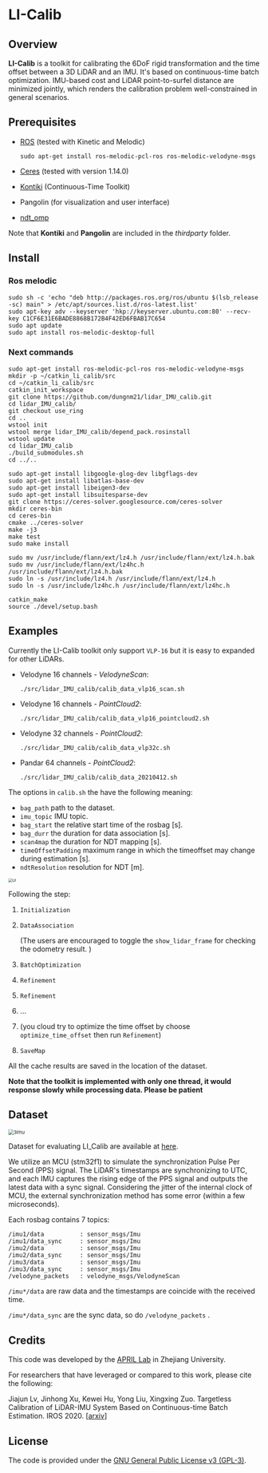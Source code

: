 # LI-Calib

## Overview

**LI-Calib** is a toolkit for calibrating the 6DoF rigid transformation and the time offset between a 3D LiDAR and an IMU. It's based on continuous-time batch optimization. IMU-based cost and LiDAR point-to-surfel distance are minimized jointly, which renders the calibration problem well-constrained in general scenarios. 

## **Prerequisites**

- [ROS](http://wiki.ros.org/ROS/Installation) (tested with Kinetic and Melodic)

  ```shell
  sudo apt-get install ros-melodic-pcl-ros ros-melodic-velodyne-msgs
  ```

- [Ceres](http://ceres-solver.org/installation.html) (tested with version 1.14.0)

- [Kontiki](https://github.com/APRIL-ZJU/Kontiki) (Continuous-Time Toolkit)
- Pangolin (for visualization and user interface)
- [ndt_omp](https://github.com/APRIL-ZJU/ndt_omp) 

Note that **Kontiki** and **Pangolin** are included in the *thirdparty* folder.

## Install

###  Ros melodic

```shell
sudo sh -c 'echo "deb http://packages.ros.org/ros/ubuntu $(lsb_release -sc) main" > /etc/apt/sources.list.d/ros-latest.list'
sudo apt-key adv --keyserver 'hkp://keyserver.ubuntu.com:80' --recv-key C1CF6E31E6BADE8868B172B4F42ED6FBAB17C654
sudo apt update
sudo apt install ros-melodic-desktop-full
```

### Next commands

```shell
sudo apt-get install ros-melodic-pcl-ros ros-melodic-velodyne-msgs
mkdir -p ~/catkin_li_calib/src
cd ~/catkin_li_calib/src
catkin_init_workspace
git clone https://github.com/dungnm21/lidar_IMU_calib.git
cd lidar_IMU_calib/
git checkout use_ring
cd ..
wstool init
wstool merge lidar_IMU_calib/depend_pack.rosinstall
wstool update
cd lidar_IMU_calib
./build_submodules.sh
cd ../..

sudo apt-get install libgoogle-glog-dev libgflags-dev
sudo apt-get install libatlas-base-dev
sudo apt-get install libeigen3-dev
sudo apt-get install libsuitesparse-dev
git clone https://ceres-solver.googlesource.com/ceres-solver
mkdir ceres-bin
cd ceres-bin
cmake ../ceres-solver
make -j3
make test
sudo make install

sudo mv /usr/include/flann/ext/lz4.h /usr/include/flann/ext/lz4.h.bak
sudo mv /usr/include/flann/ext/lz4hc.h /usr/include/flann/ext/lz4.h.bak
sudo ln -s /usr/include/lz4.h /usr/include/flann/ext/lz4.h
sudo ln -s /usr/include/lz4hc.h /usr/include/flann/ext/lz4hc.h

catkin_make
source ./devel/setup.bash
```


## Examples

Currently the LI-Calib toolkit only support `VLP-16` but it is easy to expanded for other LiDARs. 

- Velodyne 16 channels - _VelodyneScan_:

  ```shell
  ./src/lidar_IMU_calib/calib_data_vlp16_scan.sh
  ```

- Velodyne 16 channels - _PointCloud2_:

  ```shell
  ./src/lidar_IMU_calib/calib_data_vlp16_pointcloud2.sh
  ```

- Velodyne 32 channels - _PointCloud2_:

  ```shell
  ./src/lidar_IMU_calib/calib_data_vlp32c.sh
  ```

- Pandar 64 channels - _PointCloud2_:

  ```shell
  ./src/lidar_IMU_calib/calib_data_20210412.sh
  ```

The options in `calib.sh` the have the following meaning:

- `bag_path` path to the dataset.
- `imu_topic` IMU topic.
- `bag_start` the relative start time of the rosbag [s].
- `bag_durr`  the duration for data association [s].
- `scan4map` the duration for NDT mapping [s].
- `timeOffsetPadding` maximum range in which the timeoffset may change during estimation [s].
- `ndtResolution` resolution for NDT [m].

<img src="./pic/ui.png" alt="UI" style="zoom: 50%;" />

Following the step: 

1. `Initialization`

2. `DataAssociation`

   (The users are encouraged to toggle the `show_lidar_frame` for checking the odometry result. )

3. `BatchOptimization`

4. `Refinement`

6. `Refinement`

7. ...

8. (you cloud try to optimize the time offset by choose `optimize_time_offset` then run `Refinement`)

9. `SaveMap`

All the cache results are saved in the location of the dataset.

**Note that the toolkit is implemented with only one thread, it would  response slowly while processing data. Please be patient** 

## Dataset

<img src="./pic/3imu.png" alt="3imu" style="zoom: 67%;" />

Dataset for evaluating LI_Calib are available at [here](https://drive.google.com/drive/folders/1kYLVLMlwchBsjAoNqnrwq2N2Ow5na4VD?usp=sharing). 

We utilize an MCU (stm32f1) to simulate the synchronization Pulse Per Second (PPS) signal. The LiDAR's timestamps are synchronizing to UTC, and each IMU captures the rising edge of the PPS signal and outputs the latest data with a sync signal. Considering the jitter of the internal clock of MCU, the external synchronization method has some error (within a few microseconds).

Each rosbag contains 7 topics:

```
/imu1/data          : sensor_msgs/Imu           
/imu1/data_sync     : sensor_msgs/Imu           
/imu2/data          : sensor_msgs/Imu           
/imu2/data_sync     : sensor_msgs/Imu           
/imu3/data          : sensor_msgs/Imu           
/imu3/data_sync     : sensor_msgs/Imu           
/velodyne_packets   : velodyne_msgs/VelodyneScan
```

`/imu*/data`  are raw data and the timestamps are coincide with the received time. 

`/imu*/data_sync` are the sync data, so do `/velodyne_packets` .

## Credits 

This code was developed by the  [APRIL Lab](https://github.com/APRIL-ZJU) in Zhejiang University.

For researchers that have leveraged or compared to this work, please cite the following:

Jiajun Lv, Jinhong Xu, Kewei Hu, Yong Liu, Xingxing Zuo. Targetless Calibration of LiDAR-IMU System Based on Continuous-time Batch Estimation. IROS 2020.  [[arxiv](https://arxiv.org/pdf/2007.14759.pdf)]

## License

The code is provided under the [GNU General Public License v3 (GPL-3)](https://www.gnu.org/licenses/gpl-3.0.txt).
